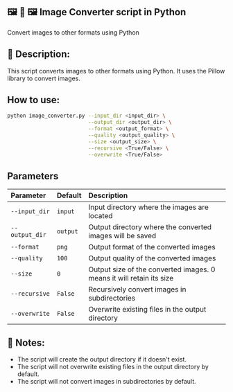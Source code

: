## 🖼️ 🔀 🖼️ Image Converter script in Python
Convert images to other formats using Python

## 📝 Description:
This script converts images to other formats using Python. It uses the Pillow library to convert images.

## How to use:
```bash
python image_converter.py --input_dir <input_dir> \
                          --output_dir <output_dir> \
                          --format <output_format> \
                          --quality <output_quality> \
                          --size <output_size> \
                          --recursive <True/False> \
                          --overwrite <True/False>
```

## Parameters
| Parameter      | Default  | Description                                                          |
|:---------------|:---------|:---------------------------------------------------------------------|
| `--input_dir`  | `input`  | Input directory where the images are located                         |
| `--output_dir` | `output` | Output directory where the converted images will be saved            |
| `--format`     | `png`    | Output format of the converted images                                |
| `--quality`    | `100`    | Output quality of the converted images                               |
| `--size`       | `0`      | Output size of the converted images. 0 means it will retain its size |
| `--recursive`  | `False`  | Recursively convert images in subdirectories                         |
| `--overwrite`  | `False`  | Overwrite existing files in the output directory                     |

## 📝 Notes:
- The script will create the output directory if it doesn't exist.
- The script will not overwrite existing files in the output directory by default.
- The script will not convert images in subdirectories by default.
